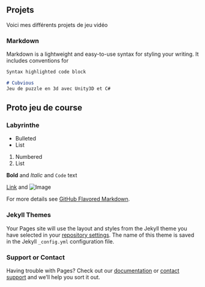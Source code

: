 


## Projets

Voici mes différents projets de jeu vidéo

### Markdown

Markdown is a lightweight and easy-to-use syntax for styling your writing. It includes conventions for

```markdown
Syntax highlighted code block

# Cubvious
Jeu de puzzle en 3d avec Unity3D et C#

```

## Proto jeu de course

### Labyrinthe

- Bulleted
- List

1. Numbered
2. List

**Bold** and _Italic_ and `Code` text

[Link](url) and ![Image](src)

For more details see [GitHub Flavored Markdown](https://guides.github.com/features/mastering-markdown/).

### Jekyll Themes

Your Pages site will use the layout and styles from the Jekyll theme you have selected in your [repository settings](https://github.com/LWZero/LWZero/settings). The name of this theme is saved in the Jekyll `_config.yml` configuration file.

### Support or Contact

Having trouble with Pages? Check out our [documentation](https://help.github.com/categories/github-pages-basics/) or [contact support](https://github.com/contact) and we’ll help you sort it out.
